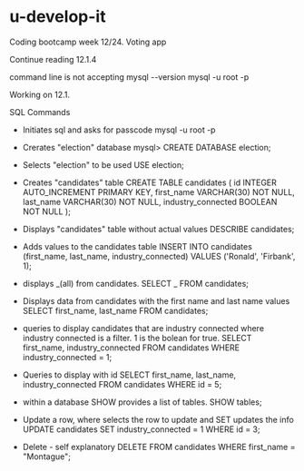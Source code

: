 # u-develop-it

Coding bootcamp week 12/24. Voting app

Continue reading 12.1.4

command line is not accepting
mysql --version
mysql -u root -p

Working on 12.1.

SQL Commands

- Initiates sql and asks for passcode
  mysql -u root -p

- Crerates "election" database
  mysql> CREATE DATABASE election;

- Selects "election" to be used
  USE election;

- Creates "candidates" table
  CREATE TABLE candidates (
  id INTEGER AUTO_INCREMENT PRIMARY KEY,
  first_name VARCHAR(30) NOT NULL,
  last_name VARCHAR(30) NOT NULL,
  industry_connected BOOLEAN NOT NULL
  );

- Displays "candidates" table without actual values
  DESCRIBE candidates;

- Adds values to the candidates table
  INSERT INTO candidates (first_name, last_name, industry_connected)
  VALUES ('Ronald', 'Firbank', 1);

- displays _(all) from candidates.
  SELECT _ FROM candidates;

- Displays data from candidates with the first name and last name values
  SELECT first_name, last_name FROM candidates;

- queries to display candidates that are industry connected where industry connected is a filter. 1 is the bolean for true.
  SELECT first_name, industry_connected
  FROM candidates
  WHERE industry_connected = 1;

- Queries to display with id
  SELECT first_name, last_name, industry_connected
  FROM candidates
  WHERE id = 5;

- within a database SHOW provides a list of tables.
  SHOW tables;

* Update a row, where selects the row to update and SET updates the info
  UPDATE candidates
  SET industry_connected = 1
  WHERE id = 3;

* Delete - self explanatory
  DELETE FROM candidates
  WHERE first_name = "Montague";
